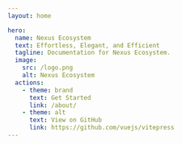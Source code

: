 ```yaml
---
layout: home

hero:
  name: Nexus Ecosystem
  text: Effortless, Elegant, and Efficient
  tagline: Documentation for Nexus Ecosystem.
  image:
    src: /logo.png
    alt: Nexus Ecosystem
  actions:
    - theme: brand
      text: Get Started
      link: /about/
    - theme: alt
      text: View on GitHub
      link: https://github.com/vuejs/vitepress
---
```


